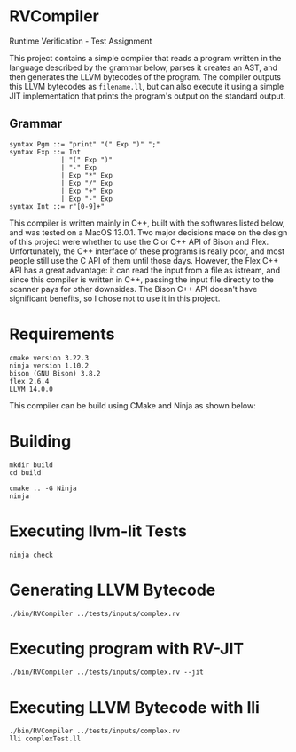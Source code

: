 # RVCompiler
Runtime Verification - Test Assignment

This project contains a simple compiler that reads a program written in the language described by the grammar below, parses it creates an AST, and then generates the LLVM bytecodes of the program. The compiler outputs this LLVM bytecodes as `filename.ll`, but can also execute it using a simple JIT implementation that prints the program's output on the standard output.

## Grammar
```
syntax Pgm ::= "print" "(" Exp ")" ";"
syntax Exp ::= Int
             | "(" Exp ")"
             | "-" Exp
             | Exp "*" Exp
             | Exp "/" Exp
             | Exp "+" Exp
             | Exp "-" Exp
syntax Int ::= r"[0-9]+"

```

This compiler is written mainly in C++, built with the softwares listed below, and was tested on a MacOS 13.0.1.
Two major decisions made on the design of this project were whether to use the C or C++ API of Bison and Flex. Unfortunately, the C++ interface of these programs is really poor, and most people still use the C API of them until those days.
However, the Flex C++ API has a great advantage: it can read the input from a file as istream, and since this compiler is written in C++, passing the input file directly to the scanner pays for other downsides. The Bison C++ API doesn't have significant benefits, so I chose not to use it in this project.


# Requirements
```
cmake version 3.22.3
ninja version 1.10.2
bison (GNU Bison) 3.8.2
flex 2.6.4
LLVM 14.0.0
```

This compiler can be build using CMake and Ninja as shown below:

# Building
```
mkdir build
cd build

cmake .. -G Ninja
ninja
```

# Executing llvm-lit Tests
```
ninja check
```

# Generating LLVM Bytecode
```
./bin/RVCompiler ../tests/inputs/complex.rv
```

# Executing program with RV-JIT

```
./bin/RVCompiler ../tests/inputs/complex.rv --jit
```

# Executing LLVM Bytecode with lli
```
./bin/RVCompiler ../tests/inputs/complex.rv
lli complexTest.ll
```
